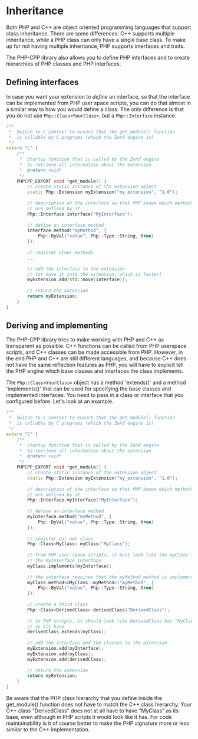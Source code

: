 # Inheritance

Both PHP and C++ are object oriented programming languages that support
class inheritance. There are some differences: C++ supports multiple 
inheritance, while a PHP class can only have a single base class.
To make up for not having multiple inheritance, PHP supports interfaces
and traits.

The PHP-CPP library also allows you to define PHP interfaces and to create 
hierarchies of PHP classes and PHP interfaces.

## Defining interfaces

In case you want your extension to *define* an interface, so that the
interface can be implemented from PHP user space scripts, you can do that
almost in a similar way to how you would define a class. The only 
difference is that you do not use `Php::Class<YourClass>`, but a 
`Php::Interface` instance.


```cpp
/**
 *  Switch to C context to ensure that the get_module() function
 *  is callable by C programs (which the Zend engine is)
 */
extern "C" {
    /**
     *  Startup function that is called by the Zend engine 
     *  to retrieve all information about the extension
     *  @return void*
     */
    PHPCPP_EXPORT void *get_module() {
        // create static instance of the extension object
        static Php::Extension myExtension("my_extension", "1.0");
        
        // description of the interface so that PHP knows which methods 
        // are defined by it
        Php::Interface interface("MyInterface");
        
        // define an interface method
        interface.method("myMethod", { 
            Php::ByVal("value", Php::Type::String, true) 
        });
        
        // register other methods
        ...

        // add the interface to the extension
        // (or move it into the extension, which is faster)
        myExtension.add(std::move(interface));
        
        // return the extension
        return myExtension;
    }
}
```

## Deriving and implementing

The PHP-CPP library tries to make working with PHP and C++ as transparent
as possible. C++ functions can be called from PHP userspace scripts,
and C++ classes can be made accessible from PHP. However, in the end PHP
and C++ are still different languages, and because C++ does not have the 
same reflection features as PHP, you will have to explicit tell the PHP
engine which base classes and interfaces the class implements.


The `Php::Class<YourClass>` object has a method 'extends()' and a 
method 'implements()' that can be used for specifying the base classes
and implemented interfaces. You need to pass in a class or interface that
you configured before. Let's look at an example.


```cpp
/**
 *  Switch to C context to ensure that the get_module() function
 *  is callable by C programs (which the Zend engine is)
 */
extern "C" {
    /**
     *  Startup function that is called by the Zend engine 
     *  to retrieve all information about the extension
     *  @return void*
     */
    PHPCPP_EXPORT void *get_module() {
        // create static instance of the extension object
        static Php::Extension myExtension("my_extension", "1.0");
        
        // description of the interface so that PHP knows which methods 
        // are defined by it
        Php::Interface myInterface("MyInterface");
        
        // define an interface method
        myInterface.method("myMethod", { 
            Php::ByVal("value", Php::Type::String, true) 
        });
        
        // register our own class
        Php::Class<MyClass> myClass("MyClass");
        
        // from PHP user space scripts, it must look like the myClass implements
        // the MyInterface interface
        myClass.implements(myInterface);
        
        // the interface requires that the myMethod method is implemented
        myClass.method<&MyClass::myMethod>("myMethod", {
            Php::ByVal("value", Php::Type::String, true) 
        });
        
        // create a third class
        Php::Class<DerivedClass> derivedClass("DerivedClass");
        
        // in PHP scripts, it should look like DerivedClass has "MyClass" 
        // as its base
        derivedClass.extends(myClass);
        
        // add the interface and the classes to the extension
        myExtension.add(myInterface);
        myExtension.add(myClass);
        myExtension.add(derivedClass);
        
        // return the extension
        return myExtension;
    }
}
```

Be aware that the PHP class hierarchy that you define inside the get_module()
function does not have to match the C++ class hierarchy. Your C++ class 
"DerivedClass" does not at all have to have "MyClass" as its base, even
although in PHP scripts it would look like it has. For code maintainability
is it of course better to make the PHP signature more or less similar to the
C++ implementation.
